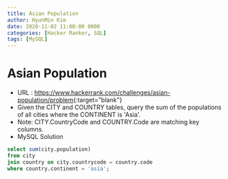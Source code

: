 ```yaml
---
title: Asian Population
author: HyunMin Kim
date: 2020-11-02 11:00:00 0000
categories: [Hacker Ranker, SQL]
tags: [MySQL]
---
```


# Asian Population

- URL : <https://www.hackerrank.com/challenges/asian-population/problem>{:target="blank"}
- Given the CITY and COUNTRY tables, query the sum of the populations of all cities where the CONTINENT is 'Asia'.
- Note: CITY.CountryCode and COUNTRY.Code are matching key columns.
- MySQL Solution

```sql
select sum(city.population)
from city
join country on city.countrycode = country.code
where country.continent = 'asia';
```